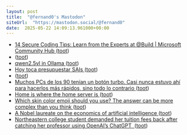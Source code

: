 ```yaml
---
layout: post
title:  "@fernand0's Mastodon"
siteUrl:  "https://mastodon.social/@fernand0"
date:  2025-05-22 14:09:13.961000+00:00
---
```

*  [14 Secure Coding Tips: Learn from the Experts at @Build \| Microsoft Community Hub ](https://techcommunity.microsoft.com/blog/microsoft-security-blog/14-secure-coding-tips-learn-from-the-experts-at-build/440714) ([toot](https://mastodon.social/@fernand0/114551878709743279))
*  [ ](https://social.arroutaflix.com/@xesfur) ([toot](https://mastodon.social/@fernand0/114551708825129234))
*  [qwen2.5vl in Ollama ](https://simonwillison.net/2025/May/18/qwen25vl-in-ollama) ([toot](https://mastodon.social/@fernand0/114551618356037281))
*  [Hoy toca presupuestar SAIs ](https://changlonet.com/blog/hoy-toca-presupuestar-sais) ([toot](https://mastodon.social/@fernand0/114551551430111966))
*  [ ](https://rda.komintern.work/@jngorria) ([toot](https://mastodon.social/@fernand0/114551471936542422))
*  [Muchos PCs de los 90 tenían un botón turbo. Casi nunca estuvo ahí para hacerlos más rápidos, sino todo lo contrario ](https://www.genbeta.com/sistemas-operativos/muchos-pcs-90-tenian-boton-turbo-casi-nunca-estuvo-ahi-para-hacerlos-rapidos-sino-todo-contrari) ([toot](https://mastodon.social/@fernand0/114551228626628954))
*  [Home is where the home server is ](https://ounapuu.ee/posts/2025/05/15/home) ([toot](https://mastodon.social/@fernand0/114551027478840705))
*  [Which skin color emoji should you use? The answer can be more complex than you think  ](https://www.npr.org/2022/02/09/1078977416/race-chat-emoji-skin-tone-colors) ([toot](https://mastodon.social/@fernand0/114550734270484292))
*  [A Nobel laureate on the economics of artificial intelligence ](https://www.technologyreview.com/2025/02/25/1111207/a-nobel-laureate-on-the-economics-of-artificial-intelligence) ([toot](https://mastodon.social/@fernand0/114550549818917195))
*  [Northeastern college student demanded her tuition fees back after catching her professor using OpenAI’s ChatGPT  ](https://fortune.com/2025/05/15/chatgpt-openai-northeastern-college-student-tuition-fees-back-catching-professor) ([toot](https://mastodon.social/@fernand0/114548966538875927))

